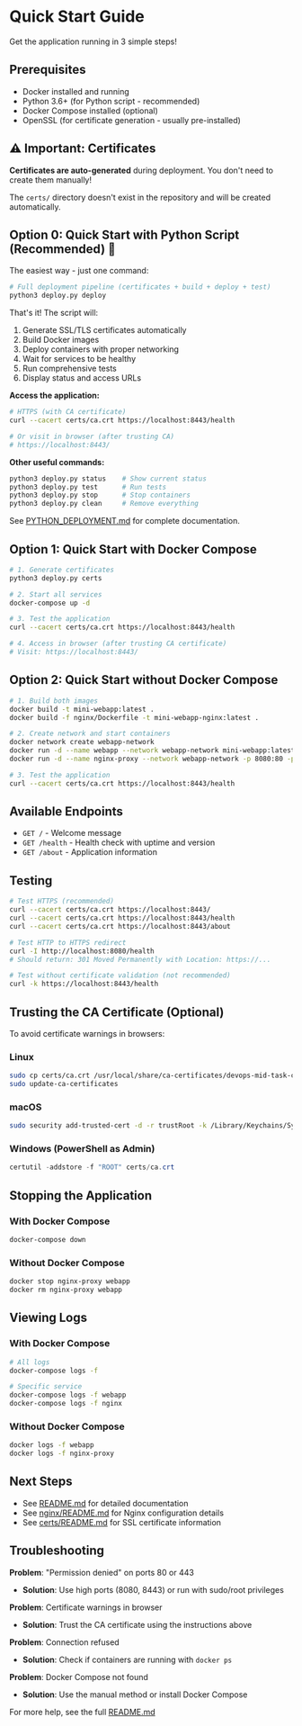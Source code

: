 # Quick Start Guide

Get the application running in 3 simple steps!

## Prerequisites

- Docker installed and running
- Python 3.6+ (for Python script - recommended)
- Docker Compose installed (optional)
- OpenSSL (for certificate generation - usually pre-installed)

## ⚠️ Important: Certificates

**Certificates are auto-generated** during deployment. You don't need to create them manually!

The `certs/` directory doesn't exist in the repository and will be created automatically.

## Option 0: Quick Start with Python Script (Recommended) 🐍

The easiest way - just one command:

```bash
# Full deployment pipeline (certificates + build + deploy + test)
python3 deploy.py deploy
```

That's it! The script will:
1. Generate SSL/TLS certificates automatically
2. Build Docker images
3. Deploy containers with proper networking
4. Wait for services to be healthy
5. Run comprehensive tests
6. Display status and access URLs

**Access the application:**
```bash
# HTTPS (with CA certificate)
curl --cacert certs/ca.crt https://localhost:8443/health

# Or visit in browser (after trusting CA)
# https://localhost:8443/
```

**Other useful commands:**
```bash
python3 deploy.py status    # Show current status
python3 deploy.py test      # Run tests
python3 deploy.py stop      # Stop containers
python3 deploy.py clean     # Remove everything
```

See [PYTHON_DEPLOYMENT.md](PYTHON_DEPLOYMENT.md) for complete documentation.

## Option 1: Quick Start with Docker Compose

```bash
# 1. Generate certificates
python3 deploy.py certs

# 2. Start all services
docker-compose up -d

# 3. Test the application
curl --cacert certs/ca.crt https://localhost:8443/health

# 4. Access in browser (after trusting CA certificate)
# Visit: https://localhost:8443/
```

## Option 2: Quick Start without Docker Compose

```bash
# 1. Build both images
docker build -t mini-webapp:latest .
docker build -f nginx/Dockerfile -t mini-webapp-nginx:latest .

# 2. Create network and start containers
docker network create webapp-network
docker run -d --name webapp --network webapp-network mini-webapp:latest
docker run -d --name nginx-proxy --network webapp-network -p 8080:80 -p 8443:443 mini-webapp-nginx:latest

# 3. Test the application
curl --cacert certs/ca.crt https://localhost:8443/health
```

## Available Endpoints

- `GET /` - Welcome message
- `GET /health` - Health check with uptime and version
- `GET /about` - Application information

## Testing

```bash
# Test HTTPS (recommended)
curl --cacert certs/ca.crt https://localhost:8443/
curl --cacert certs/ca.crt https://localhost:8443/health
curl --cacert certs/ca.crt https://localhost:8443/about

# Test HTTP to HTTPS redirect
curl -I http://localhost:8080/health
# Should return: 301 Moved Permanently with Location: https://...

# Test without certificate validation (not recommended)
curl -k https://localhost:8443/health
```

## Trusting the CA Certificate (Optional)

To avoid certificate warnings in browsers:

### Linux
```bash
sudo cp certs/ca.crt /usr/local/share/ca-certificates/devops-mid-task-ca.crt
sudo update-ca-certificates
```

### macOS
```bash
sudo security add-trusted-cert -d -r trustRoot -k /Library/Keychains/System.keychain certs/ca.crt
```

### Windows (PowerShell as Admin)
```powershell
certutil -addstore -f "ROOT" certs/ca.crt
```

## Stopping the Application

### With Docker Compose
```bash
docker-compose down
```

### Without Docker Compose
```bash
docker stop nginx-proxy webapp
docker rm nginx-proxy webapp
```

## Viewing Logs

### With Docker Compose
```bash
# All logs
docker-compose logs -f

# Specific service
docker-compose logs -f webapp
docker-compose logs -f nginx
```

### Without Docker Compose
```bash
docker logs -f webapp
docker logs -f nginx-proxy
```

## Next Steps

- See [README.md](README.md) for detailed documentation
- See [nginx/README.md](nginx/README.md) for Nginx configuration details
- See [certs/README.md](certs/README.md) for SSL certificate information

## Troubleshooting

**Problem**: "Permission denied" on ports 80 or 443
- **Solution**: Use high ports (8080, 8443) or run with sudo/root privileges

**Problem**: Certificate warnings in browser
- **Solution**: Trust the CA certificate using the instructions above

**Problem**: Connection refused
- **Solution**: Check if containers are running with `docker ps`

**Problem**: Docker Compose not found
- **Solution**: Use the manual method or install Docker Compose

For more help, see the full [README.md](README.md)
